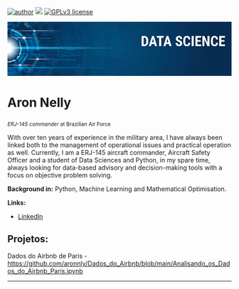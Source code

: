 [![author](https://img.shields.io/badge/author-aronnly-red.svg)](https://www.linkedin.com/in/aron-nelly-090849224/) [![](https://img.shields.io/badge/python-3.7+-blue.svg)](https://www.python.org/downloads/release/python-365/) [![GPLv3 license](https://img.shields.io/badge/License-GPLv3-blue.svg)](http://perso.crans.org/besson/LICENSE.html) 

<p align="center">
  <img src="banner.png" >
</p>

# Aron Nelly
<sub>*ERJ-145 commander* at Brazilian Air Force</sub>

With over ten years of experience in the military area, I have always been linked both to the management of operational issues and practical operation as well. Currently, I am a ERJ-145 aircraft commander, Aircraft Safety Officer and a student of Data Sciences and Python, in my spare time, always looking for data-based advisory and decision-making tools with a focus on objective problem solving.

**Background in:** Python, Machine Learning and Mathematical Optimisation.

**Links:**
* [LinkedIn](https://www.linkedin.com/in/aron-nelly-090849224/)



## Projetos:
Dados do Airbnb de Paris - https://github.com/aronnly/Dados_do_Airbnb/blob/main/Analisando_os_Dados_do_Airbnb_Paris.ipynb

---



